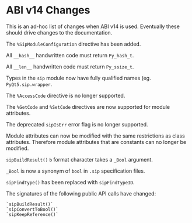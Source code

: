 # ABI v14 Changes

This is an ad-hoc list of changes when ABI v14 is used.  Eventually these
should drive changes to the documentation.

The `%SipModuleConfiguration` directive has been added.

All `__hash__` handwritten code must return `Py_hash_t`.

All `__len__` handwritten code must return `Py_ssize_t`.

Types in the `sip` module now have fully qualified names (eg.
`PyQt5.sip.wrapper`.

The `%AccessCode` directive is no longer supported.

The `%GetCode` and `%SetCode` directives are now supported for module
attributes.

The deprecated `sipIsErr` error flag is no longer supported.

Module attributes can now be modified with the same restrictions as class
attributes.  Therefore module attributes that are constants can no longer be
modified.

`sipBuildResult()` `b` format character takes a `_Bool` argument.

`_Bool` is now a synonym of `bool` in `.sip` specification files.

`sipFindType()` has been replaced with `sipFindTypeID`.

The signatures of the following public API calls have changed:

    `sipBuildResult()`
    `sipConvertToBool()`
    `sipKeepReference()`
